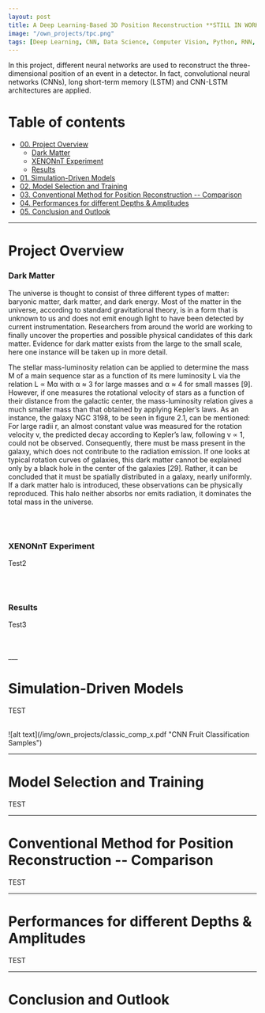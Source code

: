 ```yaml
---
layout: post
title: A Deep Learning-Based 3D Position Reconstruction **STILL IN WORK**
image: "/own_projects/tpc.png"
tags: [Deep Learning, CNN, Data Science, Computer Vision, Python, RNN, LSTM, Regression]
---
```


In this project, different neural networks are used to reconstruct the three-dimensional position of an event in a detector. In fact, convolutional neural networks (CNNs), long short-term memory (LSTM) and CNN-LSTM architectures are applied.

# Table of contents

- [00. Project Overview](#overview-main)
    - [Dark Matter](#overview-darkmatter)
    - [XENONnT Experiment](#overview-experiment)
    - [Results](#overview-results)
- [01. Simulation-Driven Models](#data-overview)
- [02. Model Selection and Training](#training)
- [03. Conventional Method for Position Reconstruction -- Comparison](#comparison)
- [04. Performances for different Depths & Amplitudes](#diff-amp)
- [05. Conclusion and Outlook](#conclusion)

___

# Project Overview  <a name="overview-main"></a>

### Dark Matter <a name="overview-darkmatter"></a>

The universe is thought to consist of three different types of matter: baryonic matter, dark
matter, and dark energy. Most of the matter in the universe, according to standard gravitational theory, is in a form that is unknown to us and does not emit enough light to have been detected by current instrumentation. Researchers from around the world are working to
finally uncover the properties and possible physical candidates of this dark matter. Evidence
for dark matter exists from the large to the small scale, here one instance will be taken up
in more detail.

The stellar mass-luminosity relation can be applied to determine the mass M of a main
sequence star as a function of its mere luminosity L via the relation L ∝ Mα with α ≈ 3
for large masses and α ≈ 4 for small masses [9]. However, if one measures the rotational
velocity of stars as a function of their distance from the galactic center, the mass-luminosity
relation gives a much smaller mass than that obtained by applying Kepler’s laws. As an
instance, the galaxy NGC 3198, to be seen in figure 2.1, can be mentioned: For large radii
r, an almost constant value was measured for the rotation velocity v, the predicted decay
according to Kepler’s law, following v ∝ 1, could not be observed. Consequently, there
must be mass present in the galaxy, which does not contribute to the radiation emission. If
one looks at typical rotation curves of galaxies, this dark matter cannot be explained only
by a black hole in the center of the galaxies [29]. Rather, it can be concluded that it must be
spatially distributed in a galaxy, nearly uniformly. If a dark matter halo is introduced, these
observations can be physically reproduced. This halo neither absorbs nor emits radiation, it
dominates the total mass in the universe.

<br>
<br>

### XENONnT Experiment <a name="overview-experiment"></a>

Test2

<br>
<br>

### Results <a name="overview-results"></a>

Test3

<br>
<br>
___

# Simulation-Driven Models  <a name="data-overview"></a>

TEST

<br>
![alt text](/img/own_projects/classic_comp_x.pdf "CNN Fruit Classification Samples")

___

# Model Selection and Training  <a name="training"></a>

TEST

___

# Conventional Method for Position Reconstruction -- Comparison <a name="comparison"></a>

TEST
___

# Performances for different Depths & Amplitudes <a name="diff-amp"></a>

TEST

___

# Conclusion and Outlook <a name="conclusion"></a>


